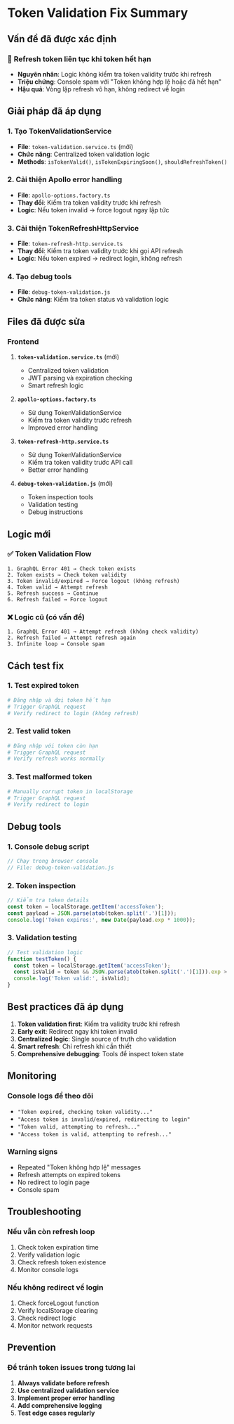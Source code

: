 # Token Validation Fix Summary

## Vấn đề đã được xác định

### 🔄 **Refresh token liên tục khi token hết hạn**
- **Nguyên nhân**: Logic không kiểm tra token validity trước khi refresh
- **Triệu chứng**: Console spam với "Token không hợp lệ hoặc đã hết hạn"
- **Hậu quả**: Vòng lặp refresh vô hạn, không redirect về login

## Giải pháp đã áp dụng

### 1. **Tạo TokenValidationService**
- **File**: `token-validation.service.ts` (mới)
- **Chức năng**: Centralized token validation logic
- **Methods**: `isTokenValid()`, `isTokenExpiringSoon()`, `shouldRefreshToken()`

### 2. **Cải thiện Apollo error handling**
- **File**: `apollo-options.factory.ts`
- **Thay đổi**: Kiểm tra token validity trước khi refresh
- **Logic**: Nếu token invalid → force logout ngay lập tức

### 3. **Cải thiện TokenRefreshHttpService**
- **File**: `token-refresh-http.service.ts`
- **Thay đổi**: Kiểm tra token validity trước khi gọi API refresh
- **Logic**: Nếu token expired → redirect login, không refresh

### 4. **Tạo debug tools**
- **File**: `debug-token-validation.js`
- **Chức năng**: Kiểm tra token status và validation logic

## Files đã được sửa

### Frontend
1. **`token-validation.service.ts`** (mới)
   - Centralized token validation
   - JWT parsing và expiration checking
   - Smart refresh logic

2. **`apollo-options.factory.ts`**
   - Sử dụng TokenValidationService
   - Kiểm tra token validity trước refresh
   - Improved error handling

3. **`token-refresh-http.service.ts`**
   - Sử dụng TokenValidationService
   - Kiểm tra token validity trước API call
   - Better error handling

4. **`debug-token-validation.js`** (mới)
   - Token inspection tools
   - Validation testing
   - Debug instructions

## Logic mới

### ✅ **Token Validation Flow**
```
1. GraphQL Error 401 → Check token exists
2. Token exists → Check token validity
3. Token invalid/expired → Force logout (không refresh)
4. Token valid → Attempt refresh
5. Refresh success → Continue
6. Refresh failed → Force logout
```

### ❌ **Logic cũ (có vấn đề)**
```
1. GraphQL Error 401 → Attempt refresh (không check validity)
2. Refresh failed → Attempt refresh again
3. Infinite loop → Console spam
```

## Cách test fix

### 1. **Test expired token**
```bash
# Đăng nhập và đợi token hết hạn
# Trigger GraphQL request
# Verify redirect to login (không refresh)
```

### 2. **Test valid token**
```bash
# Đăng nhập với token còn hạn
# Trigger GraphQL request
# Verify refresh works normally
```

### 3. **Test malformed token**
```bash
# Manually corrupt token in localStorage
# Trigger GraphQL request
# Verify redirect to login
```

## Debug tools

### 1. **Console debug script**
```javascript
// Chạy trong browser console
// File: debug-token-validation.js
```

### 2. **Token inspection**
```javascript
// Kiểm tra token details
const token = localStorage.getItem('accessToken');
const payload = JSON.parse(atob(token.split('.')[1]));
console.log('Token expires:', new Date(payload.exp * 1000));
```

### 3. **Validation testing**
```javascript
// Test validation logic
function testToken() {
  const token = localStorage.getItem('accessToken');
  const isValid = token && JSON.parse(atob(token.split('.')[1])).exp > Date.now() / 1000;
  console.log('Token valid:', isValid);
}
```

## Best practices đã áp dụng

1. **Token validation first**: Kiểm tra validity trước khi refresh
2. **Early exit**: Redirect ngay khi token invalid
3. **Centralized logic**: Single source of truth cho validation
4. **Smart refresh**: Chỉ refresh khi cần thiết
5. **Comprehensive debugging**: Tools để inspect token state

## Monitoring

### Console logs để theo dõi
- `"Token expired, checking token validity..."`
- `"Access token is invalid/expired, redirecting to login"`
- `"Token valid, attempting to refresh..."`
- `"Access token is valid, attempting to refresh..."`

### Warning signs
- Repeated "Token không hợp lệ" messages
- Refresh attempts on expired tokens
- No redirect to login page
- Console spam

## Troubleshooting

### Nếu vẫn còn refresh loop
1. Check token expiration time
2. Verify validation logic
3. Check refresh token existence
4. Monitor console logs

### Nếu không redirect về login
1. Check forceLogout function
2. Verify localStorage clearing
3. Check redirect logic
4. Monitor network requests

## Prevention

### Để tránh token issues trong tương lai
1. **Always validate before refresh**
2. **Use centralized validation service**
3. **Implement proper error handling**
4. **Add comprehensive logging**
5. **Test edge cases regularly**
